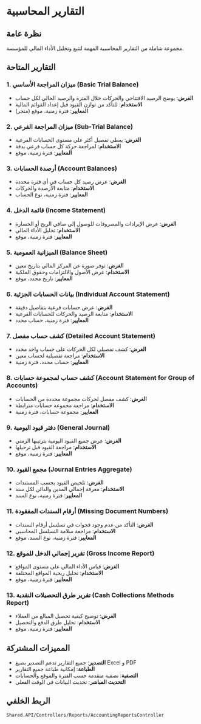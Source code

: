 # التقارير المحاسبية

## نظرة عامة
مجموعة شاملة من التقارير المحاسبية المهمة لتتبع وتحليل الأداء المالي للمؤسسة.

## التقارير المتاحة

### 1. ميزان المراجعة الأساسي (Basic Trial Balance)
- **الغرض**: يوضح الرصيد الافتتاحي والحركات خلال الفترة والرصيد الحالي لكل حساب
- **الاستخدام**: للتأكد من توازن القيود قبل إعداد القوائم المالية
- **المعايير**: فترة زمنية، موقع (متجر)

### 2. ميزان المراجعة الفرعي (Sub‑Trial Balance)
- **الغرض**: يعطي تفصيل أكثر على مستوى الحسابات الفرعية
- **الاستخدام**: لمراجعة حركة كل حساب فرعي بدقة
- **المعايير**: فترة زمنية، موقع

### 3. أرصدة الحسابات (Account Balances)
- **الغرض**: عرض رصيد كل حساب في أي فترة محددة
- **الاستخدام**: متابعة الأرصدة والحركات
- **المعايير**: فترة زمنية، نوع الحساب

### 4. قائمة الدخل (Income Statement)
- **الغرض**: عرض الإيرادات والمصروفات للوصول إلى صافي الربح أو الخسارة
- **الاستخدام**: تحليل الأداء المالي
- **المعايير**: فترة زمنية، موقع

### 5. الميزانية العمومية (Balance Sheet)
- **الغرض**: توفر صورة عن المركز المالي بتاريخ معين
- **الاستخدام**: عرض الأصول والالتزامات وحقوق الملكية
- **المعايير**: تاريخ محدد، موقع

### 6. بيانات الحسابات الجزئية (Individual Account Statement)
- **الغرض**: عرض حسابات فرعية بتفاصيل دقيقة
- **الاستخدام**: متابعة الرصيد والحركات للحسابات الفرعية
- **المعايير**: فترة زمنية، حساب محدد

### 7. كشف حساب مفصل (Detailed Account Statement)
- **الغرض**: كشف تفصيلي لكل الحركات على حساب واحد محدد
- **الاستخدام**: مراجعة تفصيلية لحساب معين
- **المعايير**: حساب محدد، فترة زمنية

### 8. كشف حساب لمجموعة حسابات (Account Statement for Group of Accounts)
- **الغرض**: كشف مفصل لحركات مجموعة محددة من الحسابات
- **الاستخدام**: مراجعة مجموعة حسابات مترابطة
- **المعايير**: مجموعة حسابات، فترة زمنية

### 9. دفتر قيود اليومية (General Journal)
- **الغرض**: عرض جميع القيود اليومية بترتيبها الزمني
- **الاستخدام**: مراجعة القيود قبل ترحيلها
- **المعايير**: فترة زمنية، موقع

### 10. مجمع القيود (Journal Entries Aggregate)
- **الغرض**: تلخيص القيود بحسب المستندات
- **الاستخدام**: معرفة إجمالي المدين والدائن لكل سند
- **المعايير**: فترة زمنية، نوع السند

### 11. أرقام السندات المفقودة (Missing Document Numbers)
- **الغرض**: التأكد من عدم وجود فجوات في تسلسل أرقام السندات
- **الاستخدام**: مراجعة سلامة التسلسل المحاسبي
- **المعايير**: فترة زمنية، نوع السند، موقع

### 12. تقرير إجمالي الدخل للموقع (Gross Income Report)
- **الغرض**: قياس الأداء المالي على مستوى المواقع
- **الاستخدام**: تحليل ربحية المواقع المختلفة
- **المعايير**: فترة زمنية، موقع

### 13. تقرير طرق التحصيلات النقدية (Cash Collections Methods Report)
- **الغرض**: توضيح كيفية تحصيل المبالغ من العملاء
- **الاستخدام**: تحليل طرق الدفع والتحصيل
- **المعايير**: فترة زمنية، موقع

## المميزات المشتركة
- **التصدير**: جميع التقارير تدعم التصدير بصيغ Excel و PDF
- **الطباعة**: إمكانية طباعة جميع التقارير
- **التصفية**: تصفية متقدمة حسب الفترة والموقع والحسابات
- **التحديث المباشر**: تحديث البيانات في الوقت الفعلي

## الربط الخلفي
`Shared.API/Controllers/Reports/AccountingReportsController`

